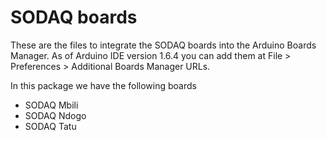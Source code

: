 # SODAQ boards

These are the files to integrate the SODAQ boards into the Arduino Boards
Manager.  As of Arduino IDE version 1.6.4 you can add them at File >
Preferences > Additional Boards Manager URLs.

In this package we have the following boards
* SODAQ Mbili
* SODAQ Ndogo
* SODAQ Tatu
